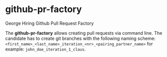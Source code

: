 # github-pr-factory
George Hiring Github Pull Request Factory

The **github-pr-factory** allows creating pull requests via command line.
The candidate has to create git branches with the following naming scheme: 
`<first_name>_<last_name>_iteration_<nr>_<pairing_partner_name>` for example: `john_doe_iteration_1_claus`.

